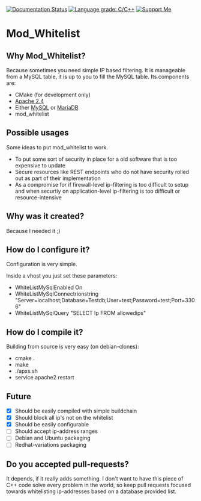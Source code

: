 [![Documentation Status](https://readthedocs.org/projects/mod-whitelist/badge/?version=latest)](https://mod-whitelist.readthedocs.io/en/latest/?badge=latest) [![Language grade: C/C++](https://img.shields.io/lgtm/grade/cpp/g/erwinwolff/mod_whitelist.svg?logo=lgtm&logoWidth=18)](https://lgtm.com/projects/g/erwinwolff/mod_whitelist/context:cpp) [![Support Me](https://img.shields.io/badge/donate-Support%20Me-red)](https://www.paypal.com/cgi-bin/webscr?cmd=_donations&business=erwinwolffnl%40outlook.com&item_name=Support+me+for+developing+mod_whitelist&currency_code=EUR&source=url)

# Mod_Whitelist
## Why Mod_Whitelist?
Because sometimes you need simple IP based filtering. It is manageable from a MySQL table, it is up to you to fill the MySQL table. Its components are:

* CMake (for development only)
* [Apache 2.4](https://httpd.apache.org/)
* Either [MySQL](https://www.mysql.com/) or [MariaDB](https://mariadb.com/)
* mod_whitelist

## Possible usages
Some ideas to put mod_whitelist to work. 
* To put some sort of security in place for a old software that is too expensive to update
* Secure resources like REST endpoints who do not have security rolled out as part of their implementation
* As a compromise for if firewall-level ip-filtering is too difficult to setup and when securtiy on application-level ip-filtering is too difficult or resource-intensive

## Why was it created?
Because I needed it ;) 

## How do I configure it?
Configuration is very simple.

Inside a vhost you just set these parameters:
* WhiteListMySqlEnabled On
* WhiteListMySqlConnectrionstring "Server=localhost;Database=Testdb;User=test;Password=test;Port=3306"
* WhiteListMySqlQuery "SELECT Ip FROM allowedips"

## How do I compile it?
Building from source is very easy (on debian-clones):

* cmake .
* make
* ./apxs.sh 
* service apache2 restart

## Future
- [x] Should be easily compiled with simple buildchain
- [x] Should block all ip's not on the whitelist
- [x] Should be easily configurable
- [ ] Should accept ip-address ranges
- [ ] Debian and Ubuntu packaging
- [ ] Redhat-variations packaging

## Do you accepted pull-requests?
It depends, if it really adds something. I don't want to have this piece of C++ code solve every problem in the world, so keep pull requests focused towards whitelisting ip-addresses based on a database provided list.
